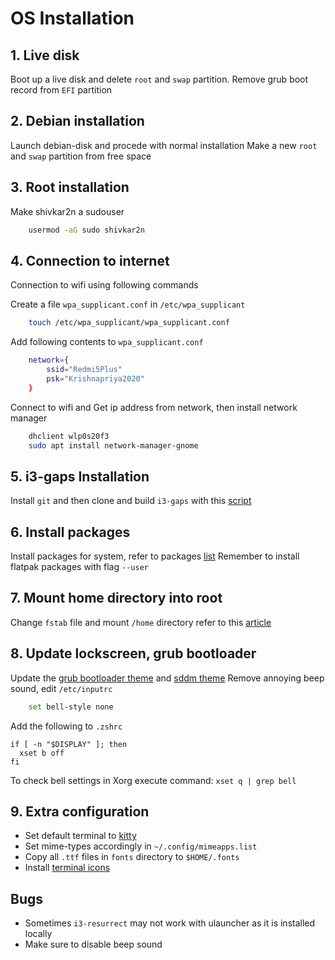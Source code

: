 # OS Installation

## 1. Live disk

Boot up a live disk and delete `root` and `swap` partition.
Remove grub boot record from `EFI` partition

## 2. Debian installation

Launch debian-disk and procede with normal installation
Make a new `root` and `swap` partition from free space

## 3. Root installation

Make shivkar2n a sudouser

```bash
	usermod -aG sudo shivkar2n
```

## 4. Connection to internet

Connection to wifi using following commands

Create a file `wpa_supplicant.conf` in `/etc/wpa_supplicant`

```bash
	touch /etc/wpa_supplicant/wpa_supplicant.conf
```

Add following contents to `wpa_supplicant.conf`

```bash
	network={
		ssid="Redmi5Plus"
		psk="Krishnapriya2020"
	}
```

Connect to wifi and Get ip address from network, then install network manager

```bash
	dhclient wlp0s20f3
	sudo apt install network-manager-gnome
```

## 5. i3-gaps Installation

Install `git` and then clone and build `i3-gaps` with this [script](https://github.com/maestrogerardo/i3-gaps-deb)

## 6. Install packages

Install packages for system, refer to packages [list](obsidian://open?vault=Obsidian%20Vault&file=Linux%20Packages)
Remember to install flatpak packages with flag `--user`

## 7. Mount home directory into root

Change `fstab` file and mount `/home` directory refer to this [article](https://www.tecmint.com/move-home-directory-to-new-partition-disk-in-linux/)

## 8. Update lockscreen, grub bootloader

Update the [grub bootloader theme](https://github.com/vinceliuice/grub2-themes) and [sddm theme](https://www.opencode.net/phob1an/card)
Remove annoying beep sound, edit `/etc/inputrc`

```bash
	set bell-style none
```

Add the following to `.zshrc`

```
if [ -n "$DISPLAY" ]; then
  xset b off
fi
```

To check bell settings in Xorg execute command:
`xset q | grep bell`

## 9. Extra configuration
- Set default terminal to [kitty](https://www.how2shout.com/linux/how-to-set-kitty-as-default-terminal-in-ubuntu-22-04-or-20-04/)
- Set mime-types accordingly in `~/.config/mimeapps.list`
- Copy all `.ttf` files in  `fonts` directory to `$HOME/.fonts`
- Install [terminal icons](https://github.com/sebastiencs/icons-in-terminal)

## Bugs
- Sometimes `i3-resurrect` may not work with ulauncher as it is installed locally
- Make sure to disable beep sound

